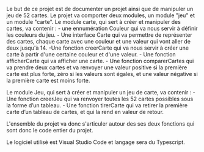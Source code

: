 Le but de ce projet est de documenter un projet ainsi que de manipuler un jeu de 52 cartes.
Le projet va comporter deux modules, un module "jeu" et un module "carte". 
Le module carte, qui sert à créer et manipuler des cartes, va contenir : - une ennumération Couleur qui va nous servir à définir les couleurs du jeu.
                              - Une interface Carte qui va permettre de représenter des cartes, chaque carte avec une couleur et une valeur qui vont aller de deux jusqu'à 14.
                              -Une fonction creerCarte qui va nous servir à créer une carte à partir d'une certaine couleur et d'une valeur.
                              - Une fonction afficherCarte qui va afficher une carte.
                              - Une fonction comparerCartes qui va prendre deux cartes et va renvoyer une valeur positive si la première carte est plus forte, zéro si les valeurs sont égales, et une valeur négative si la première carte est moins forte.



Le module Jeu, qui sert à créer et manipuler un jeu de carte, va contenir : - Une fonction creerJeu qui va renvoyer toutes les 52 cartes possibles sous la forme d’un tableau.
                                                                            - Une fonction tirerCarte qui va retirer la première carte d’un tableau de cartes, et qui la rend en valeur de retour.

L'ensemble du projet va donc s'articuler autour des ses deux fonctions qui sont donc le code entier du projet.

Le logiciel utilisé est Visual Studio Code et langage sera du Typescript.



